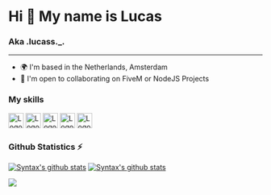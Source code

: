 # Hi 👋 My name is Lucas

### Aka .lucass._.

***

- 🌍 I'm based in the Netherlands, Amsterdam
- 🤝 I'm open to collaborating on FiveM or NodeJS Projects

### My skills
[<img src="https://i.imgur.com/kkRcPe6.png" alt="Logo" width="30px" height="30px">](https://developer.mozilla.org/en-US/docs/Web/JavaScript)                                    [<img src="https://i.imgur.com/0iHxfNm.png" alt="Logo" width="30px" height="30px">](https://nodejs.org/en/)                                                                [<img src="https://i.imgur.com/9G2vx4C.png" alt="Logo" width="30px" height="30px">](https://www.lua.org/docs.html)
[<img src="https://i.imgur.com/qpC2o9t.png" alt="Logo" width="30px" height="30px">](https://developer.mozilla.org/en-US/docs/Web/HTML)                                          [<img src="https://i.imgur.com/45tJuQQ.png" alt="Logo" width="30px" height="30px">](https://developer.mozilla.org/en-US/docs/Web/CSS)


### Github Statistics ⚡
[![Syntax's github stats](https://github-readme-stats.vercel.app/api?username=Lucass-io&layout=compact&show_icons=true&theme=transparent)](https://github.com/Lucass-io/Lucass-io) [![Syntax's github stats](https://github-readme-stats.vercel.app/api/top-langs/?username=Lucass-io&layout=compact&theme=transparent)](https://github.com/Lucass-io/Lucass-io)

![](https://komarev.com/ghpvc/?username=Lucass-io&color=blue)
